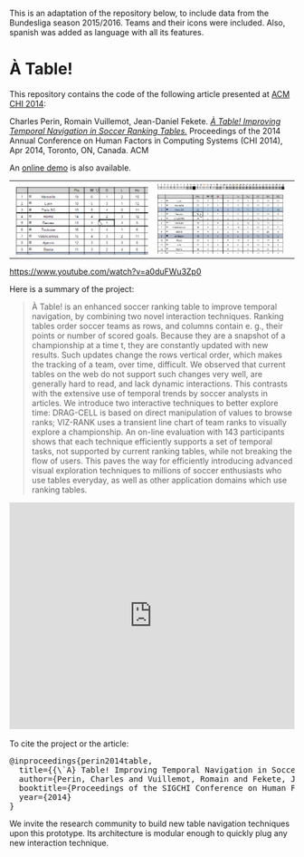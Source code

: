 This is an adaptation of the repository below, to include data from the Bundesliga season 2015/2016. Teams and their icons were included. Also, spanish was added as language with all its features.

À Table!
======

This repository contains the code of the following article presented at [ACM CHI 2014](http://chi2014.acm.org):

Charles Perin, Romain Vuillemot, Jean-Daniel Fekete. [*À Table! Improving Temporal Navigation in Soccer Ranking Tables.*](http://hal.inria.fr/docs/00/92/98/44/PDF/atable.pdf) Proceedings of the 2014 Annual Conference on Human Factors in Computing Systems (CHI 2014), Apr 2014, Toronto, ON, Canada. ACM

An [online demo](http://charles.perin.free.fr/atable/) is also available. 

<table><tr><td><img src="img/tips/3.gif" width=400/></td><td><img src="img/tips/4.gif" width=400/></td></tr></table>

https://www.youtube.com/watch?v=a0duFWu3Zp0

Here is a summary of the project:

> À Table! is an enhanced soccer ranking table to improve temporal navigation, by combining two novel interaction techniques. Ranking tables order soccer teams as rows, and columns contain e. g., their points or number of scored goals. Because they are a snapshot of a championship at a time t, they are constantly updated with new results. Such updates change the rows vertical order, which makes the tracking of a team, over time, difficult. We observed that current tables on the web do not support such changes very well, are generally hard to read, and lack dynamic interactions. This contrasts with the extensive use of temporal trends by soccer analysts in articles. We introduce two interactive techniques to better explore time: DRAG-CELL is based on direct manipulation of values to browse ranks; VIZ-RANK uses a transient line chart of team ranks to visually explore a championship. An on-line evaluation with 143 participants shows that each technique efficiently supports a set of temporal tasks, not supported by current ranking tables, while not breaking the flow of users. This paves the way for efficiently introducing advanced visual exploration techniques to millions of soccer enthusiasts who use tables everyday, as well as other application domains which use ranking tables.

<iframe width="100%" height="400" src="http://www.youtube.com/embed/a0duFWu3Zp0?feature=oembed" frameborder="0" allowfullscreen></iframe>


To cite the project or the article:
<pre>
@inproceedings{perin2014table,
  title={{\`A} Table! Improving Temporal Navigation in Soccer Ranking Tables},
  author={Perin, Charles and Vuillemot, Romain and Fekete, Jean-Daniel and others},
  booktitle={Proceedings of the SIGCHI Conference on Human Factors in Computing Systems (CHI'14)},
  year={2014}
}
</pre>

We invite the research community to build new table navigation techniques upon this prototype. Its architecture is modular enough to quickly plug any new interaction technique.
